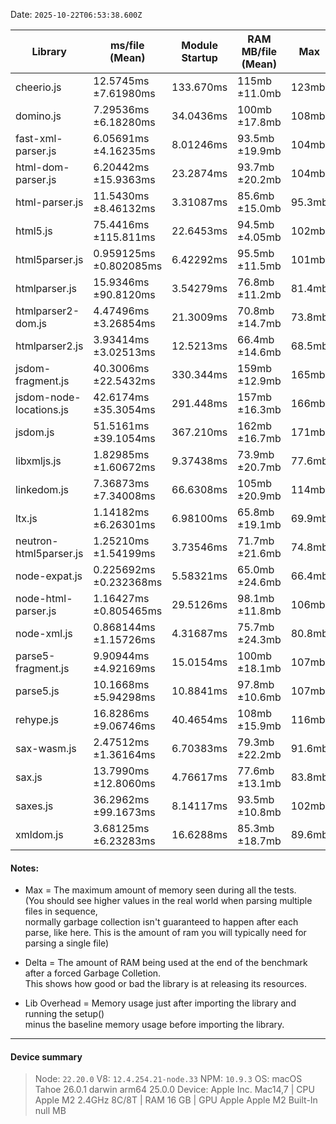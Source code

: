 Date: `2025-10-22T06:53:38.600Z`

|         Library          |     ms/file (Mean)      | Module Startup  | RAM MB/file (Mean)  |   Max   | Lib Overhead  |  Delta  |
|--------------------------|-------------------------|-----------------|---------------------|---------|---------------|---------|
| cheerio.js               |    12.5745ms ±7.61980ms |       133.670ms |       115mb ±11.0mb |   123mb |        26.6mb |  38.5mb |
| domino.js                |    7.29536ms ±6.18280ms |       34.0436ms |       100mb ±17.8mb |   108mb |        26.8mb |  27.6mb |
| fast-xml-parser.js       |    6.05691ms ±4.16235ms |       8.01246ms |      93.5mb ±19.9mb |   104mb |        5.75mb |  41.1mb |
| html-dom-parser.js       |    6.20442ms ±15.9363ms |       23.2874ms |      93.7mb ±20.2mb |   104mb |        13.0mb |  30.8mb |
| html-parser.js           |    11.5430ms ±8.46132ms |       3.31087ms |      85.6mb ±15.0mb |  95.3mb |        1.95mb |  32.0mb |
| html5.js                 |    75.4416ms ±115.811ms |       22.6453ms |      94.5mb ±4.05mb |   102mb |        16.1mb |  30.3mb |
| html5parser.js           |  0.959125ms ±0.802085ms |       6.42292ms |      95.5mb ±11.5mb |   101mb |        6.14mb |  42.9mb |
| htmlparser.js            |    15.9346ms ±90.8120ms |       3.54279ms |      76.8mb ±11.2mb |  81.4mb |        2.70mb |  21.4mb |
| htmlparser2-dom.js       |    4.47496ms ±3.26854ms |       21.3009ms |      70.8mb ±14.7mb |  73.8mb |        8.93mb |  13.1mb |
| htmlparser2.js           |    3.93414ms ±3.02513ms |       12.5213ms |      66.4mb ±14.6mb |  68.5mb |        8.54mb |  8.03mb |
| jsdom-fragment.js        |    40.3006ms ±22.5432ms |       330.344ms |       159mb ±12.9mb |   165mb |        71.7mb |  44.2mb |
| jsdom-node-locations.js  |    42.6174ms ±35.3054ms |       291.448ms |       157mb ±16.3mb |   166mb |        70.4mb |  37.4mb |
| jsdom.js                 |    51.5161ms ±39.1054ms |       367.210ms |       162mb ±16.7mb |   171mb |        69.3mb |  37.7mb |
| libxmljs.js              |    1.82985ms ±1.60672ms |       9.37438ms |      73.9mb ±20.7mb |  77.6mb |        8.63mb |  17.2mb |
| linkedom.js              |    7.36873ms ±7.34008ms |       66.6308ms |       105mb ±20.9mb |   114mb |        14.7mb |  46.9mb |
| ltx.js                   |    1.14182ms ±6.26301ms |       6.98100ms |      65.8mb ±19.1mb |  69.9mb |        5.82mb |  4.87mb |
| neutron-html5parser.js   |    1.25210ms ±1.54199ms |       3.73546ms |      71.7mb ±21.6mb |  74.8mb |        1.75mb |  21.0mb |
| node-expat.js            |  0.225692ms ±0.232368ms |       5.58321ms |      65.0mb ±24.6mb |  66.4mb |        5.44mb |  9.08mb |
| node-html-parser.js      |   1.16427ms ±0.805465ms |       29.5126ms |      98.1mb ±11.8mb |   106mb |        14.5mb |  38.8mb |
| node-xml.js              |   0.868144ms ±1.15726ms |       4.31687ms |      75.7mb ±24.3mb |  80.8mb |        3.11mb |  25.5mb |
| parse5-fragment.js       |    9.90944ms ±4.92169ms |       15.0154ms |       100mb ±18.1mb |   107mb |        8.50mb |  46.5mb |
| parse5.js                |    10.1668ms ±5.94298ms |       10.8841ms |      97.8mb ±10.6mb |   107mb |        8.52mb |  35.9mb |
| rehype.js                |    16.8286ms ±9.06746ms |       40.4654ms |       108mb ±15.9mb |   116mb |        12.5mb |  51.1mb |
| sax-wasm.js              |    2.47512ms ±1.36164ms |       6.70383ms |      79.3mb ±22.2mb |  91.6mb |        6.60mb |  14.6mb |
| sax.js                   |    13.7990ms ±12.8060ms |       4.76617ms |      77.6mb ±13.1mb |  83.8mb |        4.95mb |  27.4mb |
| saxes.js                 |    36.2962ms ±99.1673ms |       8.14117ms |      93.5mb ±10.8mb |   102mb |        7.75mb |  34.9mb |
| xmldom.js                |    3.68125ms ±6.23283ms |       16.6288ms |      85.3mb ±18.7mb |  89.6mb |        15.1mb |  22.3mb |

#### Notes:
* Max = The maximum amount of memory seen during all the tests.  
        (You should see higher values in the real world when parsing multiple files in sequence,  
         normally garbage collection isn't guaranteed to happen after each parse, like here.
         This is the amount of ram you will typically need for parsing a single file)
             
* Delta = The amount of RAM being used at the end of the benchmark after a forced Garbage Colletion.  
          This shows how good or bad the library is at releasing its resources.

* Lib Overhead = Memory usage just after importing the library and running the setup()  
                 minus the baseline memory usage before importing the library.
----

#### Device summary

> Node: `22.20.0` V8: `12.4.254.21-node.33` NPM: `10.9.3`
> OS: macOS Tahoe 26.0.1 darwin arm64 25.0.0
> Device: Apple Inc. Mac14,7 | CPU Apple M2 2.4GHz 8C/8T | RAM 16 GB | GPU Apple Apple M2  Built-In null MB
